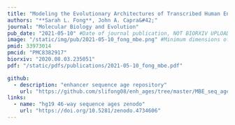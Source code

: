 ```yaml
---
title: "Modeling the Evolutionary Architectures of Transcribed Human Enhancer Sequences Reveals Distinct Origins, Functions, and Associations with Human Trait Variation"
authors: "**Sarah L. Fong**, John A. Capra&#42;"
journal: "Molecular Biology and Evolution"
pub_date: "2021-05-10" #Date of journal publication, NOT BIORXIV UPLOAD
image: "/static/img/pub/2021-05-10_fong_mbe.png" #Minimum dimensions of
pmid: 33973014
pmcid: "PMC8382917"
biorxiv: "2020.08.03.235051"
pdf: "/static/pdfs/publications/2021-05-10_fong_mbe.pdf"

github:
  - description: "enhancer sequence age repository"
    url: "https://github.com/slifong08/enh_ages/tree/master/MBE_seq_age_arch"
links:
  - name: "hg19 46-way sequence ages zenodo"
    url: "https://doi.org/10.5281/zenodo.4734606"
---
```

